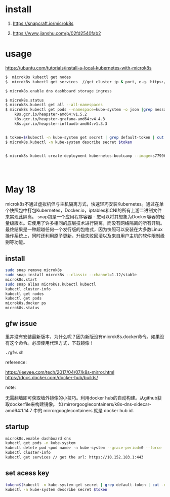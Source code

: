 # install

1. https://snapcraft.io/microk8s

2. https://www.jianshu.com/p/02fd2540fab2




# usage

https://ubuntu.com/tutorials/install-a-local-kubernetes-with-microk8s

```bash
$  microk8s kubectl get nodes
$  microk8s kubectl get services  //get cluster ip & port, e.g. https://10.152.183.1:443/

$ microk8s.enable dns dashboard storage ingress

$ microk8s.status
$ microk8s.kubectl get all --all-namespaces
$ microk8s kubectl get pods --namespace=kube-system -o json |grep messag  //找出missing images
    k8s.gcr.io/heapster-amd64:v1.5.2
    k8s.gcr.io/heapster-grafana-amd64:v4.4.3
    k8s.gcr.io/heapster-influxdb-amd64:v1.3.3


$ token=$(kubectl -n kube-system get secret | grep default-token | cut -d " " -f1)
$ microk8s.kubectl -n kube-system describe secret $token


$ microk8s kubectl create deployment kubernetes-bootcamp --image=s7799653/google-samples/kubernetes-bootcamp:v1





```
# May 18


microk8s不通过虚拟机但与主机隔离方式，快速轻巧安装Kubernetes。通过在单个快照包中打包Kubernetes，Docker.io，iptables和CNI的所有上游二进制文件来实现此隔离。 snap包是一个应用程序容器 - 您可以将其想象为Docker容器的轻量级版本。它使用了许多相同的底层技术进行隔离，而没有网络隔离的所有开销。最终结果是一种超越任何一个发行版的包格式，因为快照可以安装在大多数Linux操作系统上，同时还利用原子更新，升级失败回滚以及来自用户主机的软件限制级别等功能。

## install

``` bash
sudo snap remove microk8s
sudo snap install microk8s --classic --channel=1.12/stable
microk8s.start
sudo snap alias microk8s.kubectl kubectl
kubectl cluster-info
kubectl get nodes
kubectl get pods
microk8s.docker ps
microk8s.status

```
## gfw issue
里并没有安装最新版本，为什么呢？因为新版没有microk8s.docker命令。如果没有这个命令。必须使用代理方式，下载镜像！

``` bash
./gfw.sh
```
reference:

https://ieevee.com/tech/2017/04/07/k8s-mirror.html
https://docs.docker.com/docker-hub/builds/

note: 

无需翻墙即可获取墙外镜像的小技巧。利用docker hub的自动构建。从github获取dockerfile来构建镜像。
如 mirrorgooglecontainers/k8s-dns-sidecar-amd64:1.14.7 中的 mirrorgooglecontainers 就是 docker hub id.


## startup
```bash
microk8s.enable dashboard dns
kubectl get pods -n kube-system
kubectl delete pod <pod name> -n kube-system --grace-period=0 --force
kubectl cluster-info
kubectl get services // get the url: https://10.152.183.1:443
```

## set acess key
```bash
token=$(kubectl -n kube-system get secret | grep default-token | cut -d " " -f1)
kubectl -n kube-system describe secret $token
```


